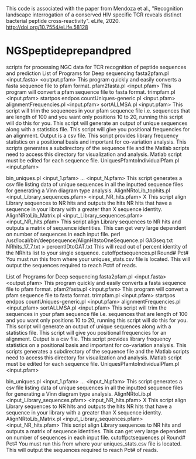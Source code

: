 This code is associated with the paper from Mendoza et al., "Recognition landscape interrogation of a conserved HIV specific TCR reveals distinct bacterial peptide cross-reactivity". eLife, 2020. http://doi.org/10.7554/eLife.58128

# NGSpeptideprepandpred
scripts for processing NGC data for TCR recognition of peptide sequences and prediction
  List of Programs for Deep sequencing
 fasta2pfam.pl <input.fasta> <output.pfam>
 This program quickly and easily converts a fasta sequence file
 to pfam format.
 pfam2fasta.pl <input.pfam>
This program will convert a pfam sequence file to fasta format. trimpfam.pl <input.pfam> startpos endpos
countUniques-generic.pl <input.pfam>
alignmentFrequencies.pl <input.pfam>
sortALLMSA.pl <input.pfam>
   This script will trim the sequences in your pfam sequence file
 i.e. sequences that are length of 100 and you want only
 positions 10 to 20, running this script will do this for you.
  This script will generate an output of unique sequences along
 with a statistics file.
  This script will give you positional frequencies for an
 alignment. Output is a csv file.
  This script provides library frequency statistics on a
 positional basis and important for co-variation analysis. This
 scripts generates a subdirectory of the sequence file and the
 Matlab scripts need to access this directory for visualization
 and analysis. Matlab script must be edited for each sequence
 file.
 UniquesPfamtoIndividualPfam.pl <input.pfam>

  bin_uniques.pl <input_1.pfam> ... <input_N.pfam>
 This script generates a csv file listing data of unique
 sequences in all the inputted sequence files for generating a
 Vinn diagram type analysis.
 AlignNRtoLib_tophits.pl <input_Library_sequences.pfam>
 <input_NR_hits.pfam> X
 This script align Library sequences to NR hits and outputs the
 hits NR hits that have a sequence in your library with a greater
 than X sequence identity.
 AlignNRtoLib_Matrix.pl <input_Library_sequences.pfam>
 <input_NR_hits.pfam>
 This script align Library sequences to NR hits and outputs a
 matrix of sequence identities. This can get very large dependent
 on number of sequences in each input file.
 perl /usr/local/bin/deepsequence/AlignHitstoOneSequence.pl
 GAGseq.txt NRhits_17_7.txt > percentIDtoGAT.txt
 This will read out of percent identity of the NRhits list to
 your single sequence.
 cutoffpctsequences.pl Round# Pct#
 You must run this from where your uniques_stats.csv file is
 located. This will output the sequences required to reach Pct#
 of reads. 

 List of Programs for Deep sequencing
 fasta2pfam.pl <input.fasta> <output.pfam>
 This program quickly and easily converts a fasta sequence file
 to pfam format.
 pfam2fasta.pl <input.pfam>
This program will convert a pfam sequence file to fasta format. trimpfam.pl <input.pfam> startpos endpos
countUniques-generic.pl <input.pfam>
alignmentFrequencies.pl <input.pfam>
sortALLMSA.pl <input.pfam>
   This script will trim the sequences in your pfam sequence file
 i.e. sequences that are length of 100 and you want only
 positions 10 to 20, running this script will do this for you.
  This script will generate an output of unique sequences along
 with a statistics file.
  This script will give you positional frequencies for an
 alignment. Output is a csv file.
  This script provides library frequency statistics on a
 positional basis and important for co-variation analysis. This
 scripts generates a subdirectory of the sequence file and the
 Matlab scripts need to access this directory for visualization
 and analysis. Matlab script must be edited for each sequence
 file.
 UniquesPfamtoIndividualPfam.pl <input.pfam>

  bin_uniques.pl <input_1.pfam> ... <input_N.pfam>
 This script generates a csv file listing data of unique
 sequences in all the inputted sequence files for generating a
 Vinn diagram type analysis.
 AlignNRtoLib.pl <input_Library_sequences.pfam>
 <input_NR_hits.pfam> X
 This script align Library sequences to NR hits and outputs the
 hits NR hits that have a sequence in your library with a greater
 than X sequence identity.
 AlignNRtoLib_Matrix.pl <input_Library_sequences.pfam>
 <input_NR_hits.pfam>
 This script align Library sequences to NR hits and outputs a
 matrix of sequence identities. This can get very large dependent
 on number of sequences in each input file.
 cutoffpctsequences.pl Round# Pct#
 You must run this from where your uniques_stats.csv file is
 located. This will output the sequences required to reach Pct#
 of reads. 
